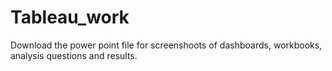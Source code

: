 # Tableau_work

Download the power point file for screenshoots of dashboards, workbooks, analysis questions and results.
